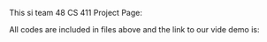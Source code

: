 This si team 48 CS 411 Project Page:

All codes are included in files above and the link to our vide demo is: 
